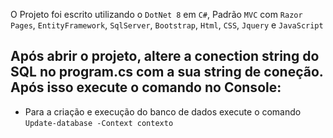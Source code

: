 O Projeto foi escrito utilizando o ``DotNet 8`` em ``C#``, Padrão ``MVC`` com ``Razor Pages``, ``EntityFramework``, ``SqlServer``, ``Bootstrap``, ``Html``, ``CSS``, ``Jquery`` e ``JavaScript``  

Após abrir o projeto, altere a conection string do SQL no program.cs com a sua string de coneção. Após isso execute o comando no Console:
-----------------------------------------------
* Para a criação e execução do banco de dados execute o comando ``Update-database -Context contexto``
